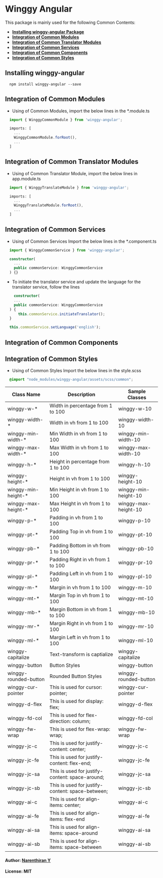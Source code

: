 # Winggy Angular

This package is mainly used for the following Common Contents:

- [**Installing winggy-angular Package**](<#installing-winggy-angular>)
- [**Integration of Common Modules**](<#integration-of-common-modules>)
- [**Integration of Common Translator Modules**](<#integration-of-common-translator-modules>)
- [**Integration of Common Services**](<#integration-of-common-services>)
- [**Integration of Common Components**](<#integration-of-common-components>)
- [**Integration of Common Styles**](<#integration-of-common-styles>)

## Installing winggy-angular
```
  npm install winggy-angular --save
```

## Integration of Common Modules

* Using of Common Modules, import the below lines in the *.module.ts

``` ts
  import { WinggyCommonModule } from 'winggy-angular';

  imports: [
    ...
    WinggyCommonModule.forRoot(),
    ...
  ]
```
## Integration of Common Translator Modules

* Using of Common Translator Module, import the below lines in app.module.ts

``` ts
  import { WinggyTranslateModule } from 'winggy-angular';

  imports: [
    ...
    WinggyTranslateModule.forRoot(),
    ...
  ]
```

## Integration of Common Services

* Using of Common Services Import the below lines in the *.component.ts

``` ts
  import { WinggyCommonService } from 'winggy-angular';

  constructor(
    ...
    public commonService: WinggyCommonService
  ) {}
```

* To initiate the translator service and update the language for the translator service, follow the lines

``` ts
    constructor(
    ...
    public commonService: WinggyCommonService
  ) {
      this.commonService.initiateTranslator();
  }

  this.commonService.setLanguage('english');
```

## Integration of Common Components



## Integration of Common Styles

* Using of Common Styles Import the below lines in the style.scss

``` scss
  @import "node_modules/winggy-angular/assets/scss/common";
```

|Class Name | Description | Sample Classes |
| --------- | ----------- | -------------- |
| winggy-w-* | Width in percentage from 1 to 100 | winggy-w-10 |
| winggy-width-* | Width in vh from 1 to 100 | winggy-width-10 |
| winggy-min-width-* | Min Width in vh from 1 to 100 | winggy-min-width-10 |
| winggy-max-width-* | Max Width in vh from 1 to 100 | winggy-max-width-10 |
| winggy-h-* | Height in percentage from 1 to 100 | winggy-h-10 |
| winggy-height-* | Height in vh from 1 to 100 | winggy-height-10 |
| winggy-min-height-* | Min Height in vh from 1 to 100 | winggy-min-height-10 |
| winggy-max-height-* | Max Height in vh from 1 to 100 | winggy-max-height-10 |
| winggy-p-* | Padding in vh from 1 to 100 | winggy-p-10 |
| winggy-pt-* | Padding Top in vh from 1 to 100 | winggy-pt-10 |
| winggy-pb-* | Padding Bottom in vh from 1 to 100 | winggy-pb-10 |
| winggy-pr-* | Padding Right in vh from 1 to 100 | winggy-pr-10 |
| winggy-pl-* | Padding Left in vh from 1 to 100 | winggy-pl-10 |
| winggy-m-* | Margin in vh from 1 to 100 | winggy-m-10 |
| winggy-mt-* | Margin Top in vh from 1 to 100 | winggy-mt-10 |
| winggy-mb-* | Margin Bottom in vh from 1 to 100 | winggy-mb-10 |
| winggy-mr-* | Margin Right in vh from 1 to 100 | winggy-mr-10 |
| winggy-ml-* | Margin Left in vh from 1 to 100 | winggy-ml-10 |
| winggy-capitalize | Text-transform is captialize | winggy-capitalize |
| winggy-button | Button Styles | winggy-button |
| winggy-rounded-button | Rounded Button Styles | winggy-rounded-button |
| winggy-cur-pointer | This is used for cursor: pointer; | winggy-cur-pointer |
| winggy-d-flex | This is used for display: flex; | winggy-d-flex |
| winggy-fd-col | This is used for flex-direction: column; | winggy-fd-col |
| winggy-fw-wrap | This is used for flex-wrap: wrap; | winggy-fw-wrap |
| winggy-jc-c | This is used for justify-content: center; | winggy-jc-c |
| winggy-jc-fe | This is used for justify-content: flex-end; | winggy-jc-fe |
| winggy-jc-sa | This is used for justify-content: space-around; | winggy-jc-sa |
| winggy-jc-sb | This is used for justify-content: space-between; | winggy-jc-sb |
| winggy-ai-c | This is used for align-items: center; | winggy-ai-c |
| winggy-ai-fe | This is used for align-items: flex-end | winggy-ai-fe |
| winggy-ai-sa | This is used for align-items: space-around | winggy-ai-sa |
| winggy-ai-sb | This is used for align-items: space-between | winggy-ai-sb |


#### Author: [Narenthiran Y](http://github.com/ynarenthiran)
#### License: MIT
